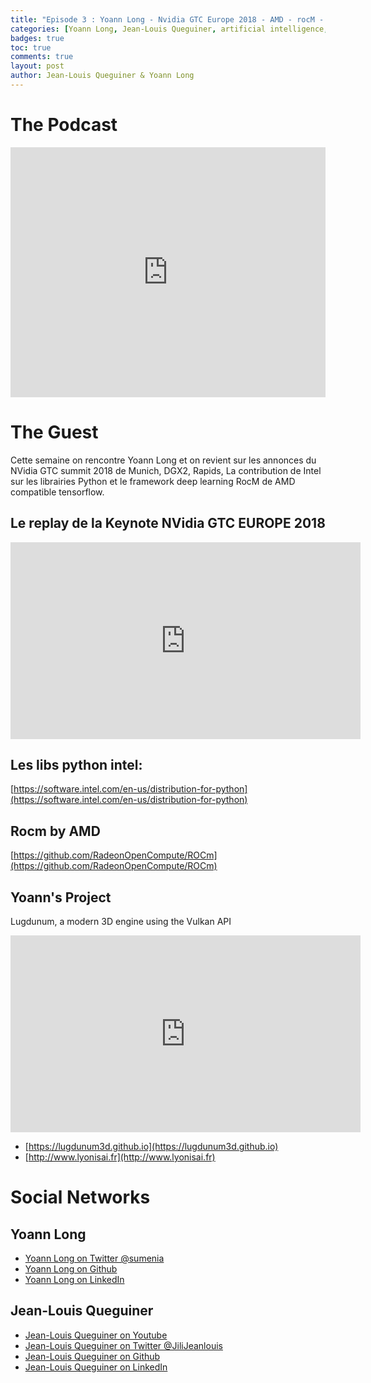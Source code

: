```yaml
---
title: "Episode 3 : Yoann Long - Nvidia GTC Europe 2018 - AMD - rocM - Intel python"
categories: [Yoann Long, Jean-Louis Queguiner, artificial intelligence, GPU, NVidia, rocM, Intel]
badges: true
toc: true
comments: true
layout: post
author: Jean-Louis Queguiner & Yoann Long
---
```


# The Podcast

<iframe src="https://widget.spreaker.com/player?episode_id=16038601&theme=light&autoplay=false&playlist=false&cover_image_url=https%3A%2F%2Fd3wo5wojvuv7l.cloudfront.net%2Fimages.spreaker.com%2Foriginal%2F61d642b487f7157a1c1eb83d3b47e04a.jpg" width="100%" height="400px" frameborder="0"></iframe>

# The Guest

Cette semaine on rencontre Yoann Long et on revient sur les annonces du NVidia GTC summit 2018 de Munich, DGX2, Rapids, La contribution de Intel sur les librairies Python et le framework deep learning RocM de AMD compatible tensorflow.

## Le replay de la Keynote NVidia GTC EUROPE 2018
<iframe width="560" height="315" src="https://www.youtube.com/embed/G1kx_7NJJGA" frameborder="0" allow="accelerometer; autoplay; encrypted-media; gyroscope; picture-in-picture" allowfullscreen></iframe>

## Les libs python intel: 
[https://software.intel.com/en-us/distribution-for-python](https://software.intel.com/en-us/distribution-for-python)

## Rocm by AMD
[https://github.com/RadeonOpenCompute/ROCm](https://github.com/RadeonOpenCompute/ROCm)

## Yoann's Project
Lugdunum, a modern 3D engine using the Vulkan API
<iframe width="560" height="315" src="https://www.youtube.com/embed/nCB7C-qphvY" frameborder="0" allow="accelerometer; autoplay; encrypted-media; gyroscope; picture-in-picture" allowfullscreen></iframe>

- [https://lugdunum3d.github.io](https://lugdunum3d.github.io)
- [http://www.lyonisai.fr](http://www.lyonisai.fr)


# Social Networks

## Yoann Long
- [Yoann Long on Twitter @sumenia](https://twitter.com/sumenia)
- [Yoann Long on Github](https://github.com/sumenia)
- [Yoann Long on LinkedIn](https://www.linkedin.com/in/sumenia/)

## Jean-Louis Queguiner
- [Jean-Louis Queguiner on Youtube](https://www.youtube.com/channel/databuzzword)
- [Jean-Louis Queguiner on Twitter @JiliJeanlouis](https://twitter.com/JiliJeanlouis)
- [Jean-Louis Queguiner on Github](https://github.com/jqueguiner)
- [Jean-Louis Queguiner on LinkedIn](https://fr.linkedin.com/in/jlqueguiner)
